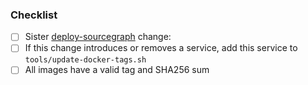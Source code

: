 <!-- description here -->

### Checklist

<!--
  Kubernetes and Docker Compose MUST be kept in sync. You should not merge a change here
  without a corresponding change in the other repository, unless it truly is specific to
  this repository. If uneeded, add link or explanation of why it is not needed here.
-->
* [ ] Sister [deploy-sourcegraph](https://github.com/sourcegraph/deploy-sourcegraph) change:
* [ ] If this change introduces or removes a service, add this service to `tools/update-docker-tags.sh`
* [ ] All images have a valid tag and SHA256 sum
